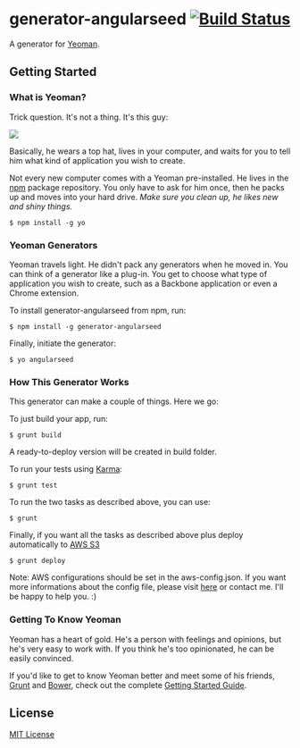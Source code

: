 # generator-angularseed [![Build Status](https://secure.travis-ci.org/vitorvigano/generator-angularseed.png?branch=master)](https://travis-ci.org/vitorvigano/generator-angularseed)

A generator for [Yeoman](http://yeoman.io).


## Getting Started

### What is Yeoman?

Trick question. It's not a thing. It's this guy:

![](http://i.imgur.com/JHaAlBJ.png)

Basically, he wears a top hat, lives in your computer, and waits for you to tell him what kind of application you wish to create.

Not every new computer comes with a Yeoman pre-installed. He lives in the [npm](https://npmjs.org) package repository. You only have to ask for him once, then he packs up and moves into your hard drive. *Make sure you clean up, he likes new and shiny things.*

```
$ npm install -g yo
```

### Yeoman Generators

Yeoman travels light. He didn't pack any generators when he moved in. You can think of a generator like a plug-in. You get to choose what type of application you wish to create, such as a Backbone application or even a Chrome extension.

To install generator-angularseed from npm, run:

```
$ npm install -g generator-angularseed
```

Finally, initiate the generator:

```
$ yo angularseed
```

### How This Generator Works

This generator can make a couple of things. Here we go:

To just build your app, run:

```
$ grunt build
```
A ready-to-deploy version will be created in build folder.


To run your tests using [Karma](http://karma-runner.github.io/0.10/index.html):

```
$ grunt test
```

To run the two tasks as described above, you can use:

```
$ grunt 
```

Finally, if you want all the tasks as described above plus deploy automatically to [AWS S3](http://aws.amazon.com/en/s3/)

```
$ grunt deploy
```

Note: AWS configurations should be set in the aws-config.json. If you want more informations about the config file, please visit [here](https://github.com/jpillora/grunt-aws) or contact me. I'll be happy to help you. :)

### Getting To Know Yeoman

Yeoman has a heart of gold. He's a person with feelings and opinions, but he's very easy to work with. If you think he's too opinionated, he can be easily convinced.

If you'd like to get to know Yeoman better and meet some of his friends, [Grunt](http://gruntjs.com) and [Bower](http://bower.io), check out the complete [Getting Started Guide](https://github.com/yeoman/yeoman/wiki/Getting-Started).

## License

[MIT License](http://en.wikipedia.org/wiki/MIT_License)
